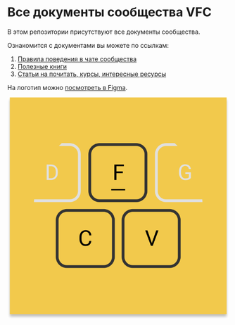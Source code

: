 # Все документы сообщества VFC

В этом репозитории присутствуют все документы сообщества.

Ознакомится с документами вы можете по ссылкам:

1. [Правила поведения в чате сообщества](/CHAT_RULES.md)
2. [Полезные книги](materials/library.md)
3. [Статьи на почитать, курсы, интересные ресурсы](materials/courses.md)

На логотип можно [посмотреть в Figma](https://www.figma.com/file/Ll5G5q5WkoStz8fohRRRWL/VFC?node-id=0%3A1).

<img src="logo.svg" target="_blank">
